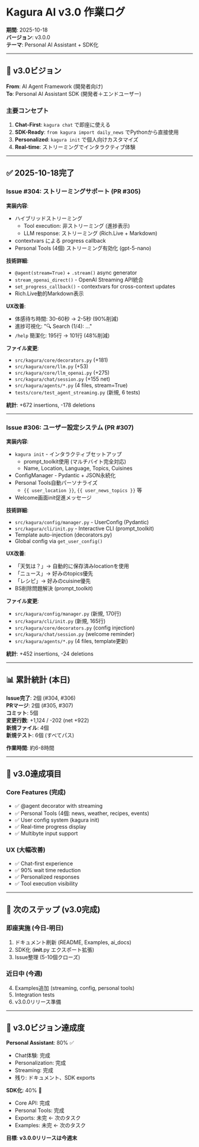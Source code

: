 # Kagura AI v3.0 作業ログ

**期間**: 2025-10-18  
**バージョン**: v3.0.0  
**テーマ**: Personal AI Assistant + SDK化

---

## 🎯 v3.0ビジョン

**From**: AI Agent Framework (開発者向け)  
**To**: Personal AI Assistant SDK (開発者＋エンドユーザー)

### 主要コンセプト
1. **Chat-First**: `kagura chat` で即座に使える
2. **SDK-Ready**: `from kagura import daily_news` でPythonから直接使用
3. **Personalized**: `kagura init` で個人向けカスタマイズ
4. **Real-time**: ストリーミングでインタラクティブ体験

---

## ✅ 2025-10-18完了

### Issue #304: ストリーミングサポート (PR #305)

**実装内容**:
- ハイブリッドストリーミング
  - Tool execution: 非ストリーミング (進捗表示)
  - LLM response: ストリーミング (Rich.Live + Markdown)
- contextvars による progress callback
- Personal Tools (4個) ストリーミング有効化 (gpt-5-nano)

**技術詳細**:
- `@agent(stream=True)` + `.stream()` async generator
- `stream_openai_direct()` - OpenAI Streaming API統合
- `set_progress_callback()` - contextvars for cross-context updates
- Rich.Live動的Markdown表示

**UX改善**:
- 体感待ち時間: 30-60秒 → 2-5秒 (90%削減)
- 進捗可視化: "🔍 Search (1/4): ..." 
- `/help` 簡潔化: 195行 → 101行 (48%削減)

**ファイル変更**:
- `src/kagura/core/decorators.py` (+181)
- `src/kagura/core/llm.py` (+53)
- `src/kagura/core/llm_openai.py` (+275)
- `src/kagura/chat/session.py` (+155 net)
- `src/kagura/agents/*.py` (4 files, stream=True)
- `tests/core/test_agent_streaming.py` (新規, 6 tests)

**統計**: +672 insertions, -178 deletions

---

### Issue #306: ユーザー設定システム (PR #307)

**実装内容**:
- `kagura init` - インタラクティブセットアップ
  - prompt_toolkit使用 (マルチバイト完全対応)
  - Name, Location, Language, Topics, Cuisines
- ConfigManager - Pydantic + JSON永続化
- Personal Tools自動パーソナライズ
  - `{{ user_location }}`, `{{ user_news_topics }}` 等
- Welcome画面init促進メッセージ

**技術詳細**:
- `src/kagura/config/manager.py` - UserConfig (Pydantic)
- `src/kagura/cli/init.py` - Interactive CLI (prompt_toolkit)
- Template auto-injection (decorators.py)
- Global config via `get_user_config()`

**UX改善**:
- 「天気は？」→ 自動的に保存済みlocationを使用
- 「ニュース」→ 好みのtopics優先
- 「レシピ」→ 好みのcuisine優先
- BS削除問題解決 (prompt_toolkit)

**ファイル変更**:
- `src/kagura/config/manager.py` (新規, 170行)
- `src/kagura/cli/init.py` (新規, 165行)
- `src/kagura/core/decorators.py` (config injection)
- `src/kagura/chat/session.py` (welcome reminder)
- `src/kagura/agents/*.py` (4 files, template更新)

**統計**: +452 insertions, -24 deletions

---

## 📊 累計統計 (本日)

**Issue完了**: 2個 (#304, #306)  
**PRマージ**: 2個 (#305, #307)  
**コミット**: 5個  
**変更行数**: +1,124 / -202 (net +922)  
**新規ファイル**: 4個  
**新規テスト**: 6個 (すべてパス)

**作業時間**: 約6-8時間

---

## 🎊 v3.0達成項目

### Core Features (完成)
- ✅ @agent decorator with streaming
- ✅ Personal Tools (4個: news, weather, recipes, events)
- ✅ User config system (kagura init)
- ✅ Real-time progress display
- ✅ Multibyte input support

### UX (大幅改善)
- ✅ Chat-first experience
- ✅ 90% wait time reduction
- ✅ Personalized responses
- ✅ Tool execution visibility

---

## 📝 次のステップ (v3.0完成)

### 即座実施 (今日-明日)
1. ドキュメント刷新 (README, Examples, ai_docs)
2. SDK化 (__init__.py エクスポート拡張)
3. Issue整理 (5-10個クローズ)

### 近日中 (今週)
4. Examples追加 (streaming, config, personal tools)
5. Integration tests
6. v3.0.0リリース準備

---

## 🚀 v3.0ビジョン達成度

**Personal Assistant**: 80% ✅
- Chat体験: 完成
- Personalization: 完成
- Streaming: 完成
- 残り: ドキュメント、SDK exports

**SDK化**: 40% 🔄
- Core API: 完成
- Personal Tools: 完成  
- Exports: 未完 ← 次のタスク
- Examples: 未完 ← 次のタスク

**目標**: **v3.0.0リリースは今週末**


